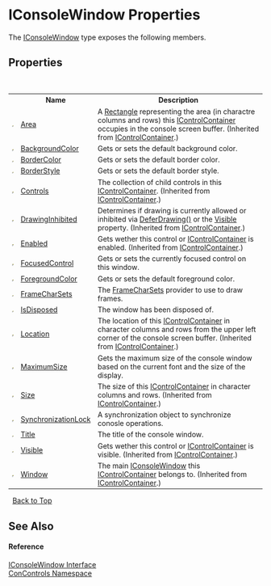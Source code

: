 # IConsoleWindow Properties
 

The <a href="0b7e293f-5cea-bd62-4e33-f904658aa560">IConsoleWindow</a> type exposes the following members.


## Properties
&nbsp;<table><tr><th></th><th>Name</th><th>Description</th></tr><tr><td>![Public property](media/pubproperty.gif "Public property")</td><td><a href="ec664497-7113-4302-175d-54d24c5d3700">Area</a></td><td>
A <a href="https://docs.microsoft.com/dotnet/api/system.drawing.rectangle" target="_blank">Rectangle</a> representing the area (in charactre columns and rows) this <a href="c8908abc-151b-93a6-2f1f-67a1ae49c0ef">IControlContainer</a> occupies in the console screen buffer.
 (Inherited from <a href="c8908abc-151b-93a6-2f1f-67a1ae49c0ef">IControlContainer</a>.)</td></tr><tr><td>![Public property](media/pubproperty.gif "Public property")</td><td><a href="6ffff415-d550-5265-c14d-e80bbffa9c35">BackgroundColor</a></td><td>
Gets or sets the default background color.</td></tr><tr><td>![Public property](media/pubproperty.gif "Public property")</td><td><a href="002457f6-fbef-0c64-43f9-b803fcf09da0">BorderColor</a></td><td>
Gets or sets the default border color.</td></tr><tr><td>![Public property](media/pubproperty.gif "Public property")</td><td><a href="98813637-12bf-f9cc-a2db-97b1ddc7007b">BorderStyle</a></td><td>
Gets or sets the default border style.</td></tr><tr><td>![Public property](media/pubproperty.gif "Public property")</td><td><a href="82c85c4d-5a75-01a1-858e-09a2d03505c9">Controls</a></td><td>
The collection of child controls in this <a href="c8908abc-151b-93a6-2f1f-67a1ae49c0ef">IControlContainer</a>.
 (Inherited from <a href="c8908abc-151b-93a6-2f1f-67a1ae49c0ef">IControlContainer</a>.)</td></tr><tr><td>![Public property](media/pubproperty.gif "Public property")</td><td><a href="efe3a446-fbab-ef2c-7fac-9494ff0f06ad">DrawingInhibited</a></td><td>
Determines if drawing is currently allowed or inhibited via <a href="eb85a01c-fd0c-7319-da08-b8acc81486b9">DeferDrawing()</a> or the <a href="1a6944e1-79f5-b012-0b5b-990d3d7b7807">Visible</a> property.
 (Inherited from <a href="c8908abc-151b-93a6-2f1f-67a1ae49c0ef">IControlContainer</a>.)</td></tr><tr><td>![Public property](media/pubproperty.gif "Public property")</td><td><a href="48aa03b0-fd9e-7c56-7cfb-8c34eea47d92">Enabled</a></td><td>
Gets wether this control or <a href="c8908abc-151b-93a6-2f1f-67a1ae49c0ef">IControlContainer</a> is enabled.
 (Inherited from <a href="c8908abc-151b-93a6-2f1f-67a1ae49c0ef">IControlContainer</a>.)</td></tr><tr><td>![Public property](media/pubproperty.gif "Public property")</td><td><a href="b20454ac-8847-8aca-7794-a8d746b6c216">FocusedControl</a></td><td>
Gets or sets the currently focused control on this window.</td></tr><tr><td>![Public property](media/pubproperty.gif "Public property")</td><td><a href="0a210e28-7d91-007e-b6fe-59ea8f0f1a23">ForegroundColor</a></td><td>
Gets or sets the default foreground color.</td></tr><tr><td>![Public property](media/pubproperty.gif "Public property")</td><td><a href="64378f65-0cf6-6ae3-4871-706b2117842d">FrameCharSets</a></td><td>
The <a href="64378f65-0cf6-6ae3-4871-706b2117842d">FrameCharSets</a> provider to use to draw frames.</td></tr><tr><td>![Public property](media/pubproperty.gif "Public property")</td><td><a href="0ae9883e-533f-205f-ea88-d2b0f3d7ec35">IsDisposed</a></td><td>
The window has been disposed of.</td></tr><tr><td>![Public property](media/pubproperty.gif "Public property")</td><td><a href="22631741-8f41-f36e-bcc5-0a7e2d4d19d9">Location</a></td><td>
The location of this <a href="c8908abc-151b-93a6-2f1f-67a1ae49c0ef">IControlContainer</a> in character columns and rows from the upper left corner of the console screen buffer.
 (Inherited from <a href="c8908abc-151b-93a6-2f1f-67a1ae49c0ef">IControlContainer</a>.)</td></tr><tr><td>![Public property](media/pubproperty.gif "Public property")</td><td><a href="312c8771-94a5-1368-5bc5-ffbaf103f4dc">MaximumSize</a></td><td>
Gets the maximum size of the console window based on the current font and the size of the display.</td></tr><tr><td>![Public property](media/pubproperty.gif "Public property")</td><td><a href="429e4c2d-98b8-d654-b6ec-f4bfe74c2894">Size</a></td><td>
The size of this <a href="c8908abc-151b-93a6-2f1f-67a1ae49c0ef">IControlContainer</a> in character columns and rows.
 (Inherited from <a href="c8908abc-151b-93a6-2f1f-67a1ae49c0ef">IControlContainer</a>.)</td></tr><tr><td>![Public property](media/pubproperty.gif "Public property")</td><td><a href="fbd78c82-c7bc-f5ba-9f48-8969648fb550">SynchronizationLock</a></td><td>
A synchronization object to synchronize conosle operations.</td></tr><tr><td>![Public property](media/pubproperty.gif "Public property")</td><td><a href="0ab6856e-172d-6816-0f8b-89dfadd6fcc2">Title</a></td><td>
The title of the console window.</td></tr><tr><td>![Public property](media/pubproperty.gif "Public property")</td><td><a href="1a6944e1-79f5-b012-0b5b-990d3d7b7807">Visible</a></td><td>
Gets wether this control or <a href="c8908abc-151b-93a6-2f1f-67a1ae49c0ef">IControlContainer</a> is visible.
 (Inherited from <a href="c8908abc-151b-93a6-2f1f-67a1ae49c0ef">IControlContainer</a>.)</td></tr><tr><td>![Public property](media/pubproperty.gif "Public property")</td><td><a href="c421b335-7cf8-0ee3-ed88-fad8773fe252">Window</a></td><td>
The main <a href="0b7e293f-5cea-bd62-4e33-f904658aa560">IConsoleWindow</a> this <a href="c8908abc-151b-93a6-2f1f-67a1ae49c0ef">IControlContainer</a> belongs to.
 (Inherited from <a href="c8908abc-151b-93a6-2f1f-67a1ae49c0ef">IControlContainer</a>.)</td></tr></table>&nbsp;
<a href="#iconsolewindow-properties">Back to Top</a>

## See Also


#### Reference
<a href="0b7e293f-5cea-bd62-4e33-f904658aa560">IConsoleWindow Interface</a><br /><a href="a4c6913a-7590-84ec-79ea-d303d13ccc28">ConControls Namespace</a><br />